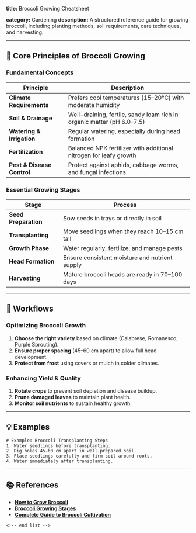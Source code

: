 **title:** Broccoli Growing Cheatsheet

**category:** Gardening
**description:** A structured reference guide for growing broccoli, including planting methods, soil requirements, care techniques, and harvesting.

---

## 🌱 **Core Principles of Broccoli Growing**

### **Fundamental Concepts**

| Principle                        | Description                                                             |
| -------------------------------- | ----------------------------------------------------------------------- |
| **Climate Requirements**   | Prefers cool temperatures (15–20°C) with moderate humidity            |
| **Soil & Drainage**        | Well-draining, fertile, sandy loam rich in organic matter (pH 6.0–7.5) |
| **Watering & Irrigation**  | Regular watering, especially during head formation                      |
| **Fertilization**          | Balanced NPK fertilizer with additional nitrogen for leafy growth       |
| **Pest & Disease Control** | Protect against aphids, cabbage worms, and fungal infections            |

### **Essential Growing Stages**

| Stage                      | Process                                         |
| -------------------------- | ----------------------------------------------- |
| **Seed Preparation** | Sow seeds in trays or directly in soil          |
| **Transplanting**    | Move seedlings when they reach 10–15 cm tall   |
| **Growth Phase**     | Water regularly, fertilize, and manage pests    |
| **Head Formation**   | Ensure consistent moisture and nutrient supply  |
| **Harvesting**       | Mature broccoli heads are ready in 70–100 days |

---

## 🔄 **Workflows**

### **Optimizing Broccoli Growth**

1. **Choose the right variety** based on climate (Calabrese, Romanesco, Purple Sprouting).
2. **Ensure proper spacing** (45–60 cm apart) to allow full head development.
3. **Protect from frost** using covers or mulch in colder climates.

### **Enhancing Yield & Quality**

1. **Rotate crops** to prevent soil depletion and disease buildup.
2. **Prune damaged leaves** to maintain plant health.
3. **Monitor soil nutrients** to sustain healthy growth.

---

## 💡 **Examples**

```plaintext
# Example: Broccoli Transplanting Steps
1. Water seedlings before transplanting.  
2. Dig holes 45–60 cm apart in well-prepared soil.  
3. Place seedlings carefully and firm soil around roots.  
4. Water immediately after transplanting.  
```

---

## 📚 **References**

- **[How to Grow Broccoli](https://thefreerangelife.com/how-to-grow-broccoli/)**
- **[Broccoli Growing Stages](https://thefreerangelife.com/broccoli-plant-growing-stages/)**
- **[Complete Guide to Broccoli Cultivation](https://www.spider-farmer.com/blog/broccoli-growing-stages/)**

```
<!-- end list -->
```
